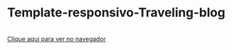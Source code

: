 # Template-responsivo-Traveling-blog

<br>
<a href="https://mayconpcampos.github.io/Template-responsivo-traveling-blog" target="_blank">Clique aqui para ver no navegador</a>
